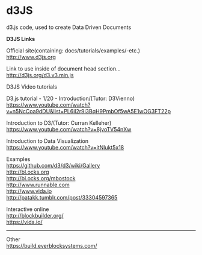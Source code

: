# d3JS
d3.js code, used to create Data Driven Documents

**D3JS Links**

Official site(containing: docs/tutorials/examples/-etc.)    
http://www.d3js.org  

Link to use inside of document head section...  
http://d3js.org/d3.v3.min.js  

D3JS Video tutorials  

D3.js tutorial - 1/20 - Introduction/(Tutor: D3Vienno)     
https://www.youtube.com/watch?v=n5NcCoa9dDU&list=PL6il2r9i3BqH9PmbOf5wA5E1wOG3FT22p  

Introduction to D3/(Tutor: Curran Kelleher)  
https://www.youtube.com/watch?v=8jvoTV54nXw  

Introduction to Data Visualization  
https://www.youtube.com/watch?v=itNlukt5x18  

Examples  
https://github.com/d3/d3/wiki/Gallery   
http://bl.ocks.org  
http://bl.ocks.org/mbostock  
http://www.runnable.com  
http://www.vida.io  
http://patakk.tumblr.com/post/33304597365  


Interactive online  
http://blockbuilder.org/  
https://vida.io/  

-----
Other  
https://build.everblocksystems.com/









